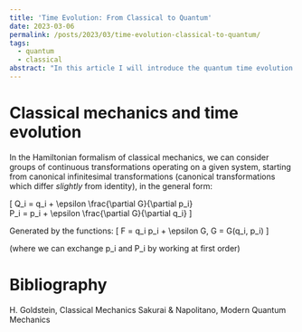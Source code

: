 ```yaml
---
title: 'Time Evolution: From Classical to Quantum'
date: 2023-03-06
permalink: /posts/2023/03/time-evolution-classical-to-quantum/
tags:
  - quantum
  - classical
abstract: "In this article I will introduce the quantum time evolution operator drawing parallels with classical mechanics and continuous transformations"
---
```


Classical mechanics and time evolution
======

In the Hamiltonian formalism of classical mechanics, we can consider groups of continuous transformations operating on a given system, starting from canonical infinitesimal transformations (canonical transformations which differ _slightly_ from identity), in the general form:

\[
Q_i = q_i + \epsilon \frac{\partial G}{\partial p_i}  
P_i = p_i + \epsilon \frac{\partial G}{\partial q_i}
\]

Generated by the functions:
\[
  F = q_i p_i + \epsilon G,
  G = G(q_i, p_i)
\]

(where we can exchange p_i and P_i by working at first order)


Bibliography
======
H. Goldstein, Classical Mechanics
Sakurai & Napolitano, Modern Quantum Mechanics
